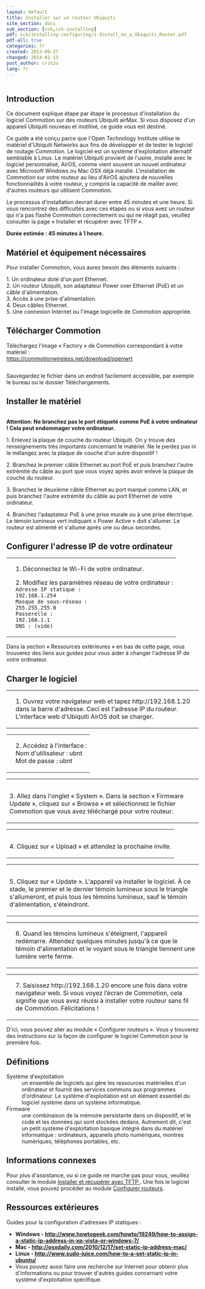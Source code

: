 ```yaml
---
layout: default
title: Installer sur un routeur Ubiquiti
site_section: docs
sub_section: [cck,cck-installing]
pdf: cck/installing-configuring/1-Install_on_a_Ubiquiti_Router.pdf
pdf-all: true
categories: fr
created: 2013-09-27
changed: 2014-01-13
post_author: critzo
lang: fr
---
```

<p><img alt="" src="/files/styles/large/public/install_on_ubiquiti_title.png" /></p>

<h2 id="section-introduction">Introduction</h2>

<p>Ce document explique étape par étape le processus d'installation du logiciel Commotion sur des routeurs Ubiquiti airMax. Si vous disposez d'un appareil Ubiquiti nouveau et inutilisé, ce guide vous est destiné. </p>

<p>Ce guide a été conçu parce que l'Open Technology Institute utilise le matériel d'Ubiquiti Networks aux fins de développer et de tester le logiciel de routage Commotion. Le logiciel est un système d'exploitation alternatif semblable à Linux. Le matériel Ubiquiti provient de l'usine, installé avec le logiciel personnalisé, AirOS, comme vient souvent un nouvel ordinateur avec Microsoft Windows ou Mac OSX déjà installé. L'installation de Commotion sur votre routeur au lieu d'AirOS ajoutera de nouvelles fonctionnalités à votre routeur, y compris la capacité de mailler avec d'autres routeurs qui utilisent Commotion.</p>

<p>Le processus d'installation devrait durer entre 45 minutes et une heure. Si vous rencontrez des difficultés avec ces étapes ou si vous avez un routeur qui n'a pas flashé Commotion correctement ou qui ne réagit pas, veuillez consulter la page « Installer et récupérer avec TFTP ».</p>

<p><strong>Durée estimée : 45 minutes à 1 heure.</strong></p>

<h2 id="section-materials-and-supplies-needed">Matériel et équipement nécessaires</h2>

<p>Pour installer Commotion, vous aurez besoin des éléments suivants : </p>

<p>1. Un ordinateur doté d'un port Ethernet.<br>2. Un routeur Ubiquiti, son adaptateur Power over Ethernet (PoE) et un câble d'alimentation.<br>3. Accès à une prise d'alimentation.<br>4. Deux câbles Ethernet. <br>5. Une connexion Internet ou l'image logicielle de Commotion appropriée. </p>

<h2 id="section-download-commotion">Télécharger Commotion</h2>

<p>Téléchargez l'image « Factory » de Commotion correspondant à votre matériel :<br><a href="/download/openwrt">https://commotionwireless.net/download/openwrt</a></p>

<p><a href="/download/openwrt"><img alt="" src="/files/styles/large/public/install_on_ubiquiti_download_0.png" /></a></p>

<p class="tip">Sauvegardez le fichier dans un endroit facilement accessible, par exemple le bureau ou le dossier Téléchargements. </p>

<h2 id="prepare-the-hardware">Installer le matériel</h2>

<p><img alt="" src="/files/styles/large/public/install_on_ubiquiti_equipment_setup_1.png" /></p>

<p><strong>Attention: Ne branchez pas le port étiqueté comme PoE à votre ordinateur ! Cela peut endommager votre ordinateur.</strong></p>

<p>1. Enlevez la plaque de couche du routeur Ubiquiti. On y trouve des renseignements très importants concernant le matériel. Ne le perdez pas ni le mélangez avec la plaque de couche d'un autre dispositif !</p>

<p>2. Branchez le premier câble Ethernet au port PoE et puis branchez l'autre extrémité du câble au port que vous voyez après avoir enlevé la plaque de couche du routeur.</p>

<p>3. Branchez le deuxième câble Ethernet au port marqué comme LAN, et puis branchez l'autre extrémité du câble au port Ethernet de votre ordinateur. </p>

<p>4. Branchez l'adaptateur PoE à une prise murale ou à une prise électrique. Le témoin lumineux vert indiquant « Power Active » doit s'allumer. Le routeur est alimenté et s'allume après une ou deux secondes.</p>

<h2 id="change-ip-address">Configurer l'adresse IP de votre ordinateur</h2>

<table>
<tr>
<td>
<p><img alt="" src="/files/styles/large/public/install_on_ubiquiti_changeip_0.png" /></p>
</td>
<td>
	<p>1. Déconnectez le Wi-Fi de votre ordinateur.</p>
	<p>2. Modifiez les paramètres réseau de votre ordinateur :<br><code>Adresse IP statique :<br>192.168.1.254<br>Masque de sous-réseau : <br>255.255.255.0<br>Passerelle :<br>192.168.1.1<br>DNS : (vide)</code></p>		</td>
</tr>
</table>
<p class="tip">Dans la section « Ressources extérieures » en bas de cette page, vous trouverez des liens aux guides pour vous aider à changer l'adresse IP de votre ordinateur. </p>

<h2 id="load-software">Charger le logiciel</h2>

<table>
<tr>
<td>
<p><img alt="" src="/files/styles/large/public/install_on_ubiquiti_admin.png" /></p>
</td>
<td>
<p>1. Ouvrez votre navigateur web et tapez http://192.168.1.20 dans la barre d'adresse. Ceci est l'adresse IP du routeur. L'interface web d'Ubiquiti AirOS doit se charger. </p>
</td>
</tr>
</table>
<table>
<tr>
<td>
<p><img alt="" src="/files/styles/large/public/install_on_ubiquiti_login_1.png" /></p>
</td>
<td>
<p>2. Accédez à l'interface :<br>Nom d'utilisateur : ubnt<br>Mot de passe : ubnt</p>
</td>
</tr>
</table>
<table>
<tr>
<td>
<p><img alt="" src="/files/styles/large/public/install_on_ubiquiti_browse_0.png" /></p>
<p>3. Allez dans l'onglet « System ». Dans la section « Firmware Update », cliquez sur « Browse » et sélectionnez le fichier Commotion que vous avez téléchargé pour votre routeur. </p>
</td>
</tr>
</table>
<table>
<tr>
<td>
<p><img alt="" src="/files/styles/large/public/install_on_ubiquiti_upload_0.png" /></p>
<p>4. Cliquez sur « Upload » et attendez la prochaine invite.</p>
</td>
</tr>
</table>
<table>
<tr>
<td>
<p><img alt="" src="/files/styles/large/public/install_on_ubiquiti_update.png" /></p>
<p>5. Cliquez sur « Update ». L'appareil va installer le logiciel. À ce stade, le premier et le dernier témoin lumineux sous le triangle s'allumeront, et puis tous les témoins lumineux, sauf le témoin d'alimentation, s'éteindront. </p>
</td>
</tr>
</table>
<table>
<tr>
<td>
<p><img alt="" src="/files/styles/large/public/install_on_ubiquiti_reboot_4.png" /></p>
</td>
<td>
<p>6. Quand les témoins lumineux s'éteignent, l'appareil redémarre. Attendez quelques minutes jusqu'à ce que le témoin d'alimentation et le voyant sous le triangle tiennent une lumière verte ferme.</p>
</td>
</tr>
</table>
<table>
<tr>
<td>
<p><img alt="" src="/files/styles/large/public/install_on_ubiquiti_commotion_0.png" /></p>
</td>
<td>
<p>7. Saisissez http://192.168.1.20 encore une fois dans votre navigateur web. Si vous voyez l’écran de Commotion, cela signifie que vous avez réussi à installer votre routeur sans fil de Commotion. Félicitations ! </p>
</td>
</tr>
</table>
<p>D'ici, vous pouvez aller au module « Configurer routeurs ». Vous y trouverez des instructions sur la façon de configurer le logiciel Commotion pour la première fois. </p>

<h2 id="section-definitions">Définitions</h2>
<dl>
<dt>Système d'exploitation</dt>
	<dd>un ensemble de logiciels qui gère les ressources matérielles d'un ordinateur et fournit des services communs aux programmes d'ordinateur. Le système d'exploitation est un élément essentiel du logiciel système dans un système informatique.</dd>
	<dt>Firmware</dt>
	<dd>une combinaison de la mémoire persistante dans un dispositif, et le code et les données qui sont stockées dedans. Autrement dit, c'est un petit système d'exploitation basique intégré dans du matériel informatique : ordinateurs, appareils photo numériques, montres numériques, téléphones portables, etc.</dd>
</dl>

<h2 id="section-related-information">Informations connexes</h2>
<p>Pour plus d'assistance, ou si ce guide ne marche pas pour vous, veuillez consulter le module <a href="/fr/docs/cck/installing-configuring/install-and-recover-tftp">Installer et récupérer avec TFTP </a>. Une fois le logiciel installé, vous pouvez procéder au module <a href="/fr/docs/cck/installing-configuring/configure-commotion">Configurer routeurs</a>.</p>

<h2 id="section-external-resources">Ressources extérieures</h2>
<p>Guides pour la configuration d'adresses IP statiques : </p>
<ul>
<li><strong>Windows - <a href="http://www.howtogeek.com/howto/19249/how-to-assign-a-static-ip-address-in-xp-vista-or-windows-7/" target="_blank">http://www.howtogeek.com/howto/19249/how-to-assign-a-static-ip-address-in-xp-vista-or-windows-7/</a></strong></li>
	<li><strong>Mac - <a href="http://osxdaily.com/2010/12/17/set-static-ip-address-mac/" target="_blank">http://osxdaily.com/2010/12/17/set-static-ip-address-mac/</a></strong></li>
	<li><strong>Linux - <a href="http://www.sudo-juice.com/how-to-a-set-static-ip-in-ubuntu/" target="_blank">http://www.sudo-juice.com/how-to-a-set-static-ip-in-ubuntu/</a></strong></li>
	<li>Vous pouvez aussi faire une recherche sur Internet pour obtenir plus d'informations ou pour trouver d'autres guides concernant votre système d'exploitation spécifique. </li>
</ul>
